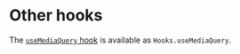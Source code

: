 # Other hooks

The [`useMediaQuery` hook](https://material-ui.com/components/use-media-query/) is available as `Hooks.useMediaQuery`.
